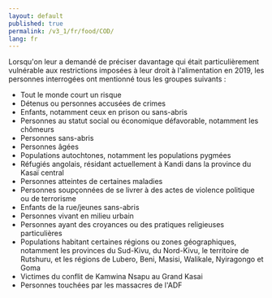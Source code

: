 ```yaml
---
layout: default
published: true
permalink: /v3_1/fr/food/COD/
lang: fr
---
```


Lorsqu'on leur a demandé de préciser davantage qui était particulièrement vulnérable aux restrictions imposées à leur droit à l'alimentation en 2019, les personnes interrogées ont mentionné tous les groupes suivants :

-	Tout le monde court un risque
-	Détenus ou personnes accusées de crimes 
-	Enfants, notamment ceux en prison ou sans-abris
-	Personnes au statut social ou économique défavorable, notamment les chômeurs
-	Personnes sans-abris
-	Personnes âgées
-	Populations autochtones, notamment les populations pygmées
-	Réfugiés angolais, résidant actuellement à Kandi dans la province du Kasaï central 
-	Personnes atteintes de certaines maladies
-	Personnes soupçonnées de se livrer à des actes de violence politique ou de terrorisme 
-	Enfants de la rue/jeunes sans-abris
-	Personnes vivant en milieu urbain
-	Personnes ayant des croyances ou des pratiques religieuses particulières 
-	Populations habitant certaines régions ou zones géographiques, notamment les provinces du Sud-Kivu, du Nord-Kivu, le territoire de Rutshuru, et les régions de Lubero, Beni, Masisi, Walikale, Nyiragongo et Goma
-	Victimes du conflit de Kamwina Nsapu au Grand Kasai
-	Personnes touchées par les massacres de l'ADF
